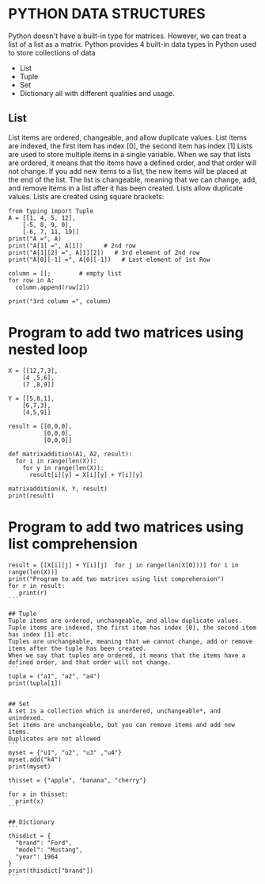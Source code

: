 
# PYTHON DATA STRUCTURES
Python doesn't have a built-in type for matrices. However, we can treat a list of a list as a matrix.
Python provides 4 built-in data types in Python used to store collections of data
- List
- Tuple
- Set
- Dictionary
all with different qualities and usage.

## List
List items are ordered, changeable, and allow duplicate values.
List items are indexed, the first item has index [0], the second item has index [1]
Lists are used to store multiple items in a single variable.
When we say that lists are ordered, it means that the items have a defined order, and that order will not change.
If you add new items to a list, the new items will be placed at the end of the list. 
The list is changeable, meaning that we can change, add, and remove items in a list after it has been created.
Lists allow duplicate values.
Lists are created using square brackets:
```
from typing import Tuple
A = [[1, 4, 5, 12],
    [-5, 8, 9, 0],
    [-6, 7, 11, 19]]
print("A =", A)
print("A[1] =", A[1])      # 2nd row
print("A[1][2] =", A[1][2])   # 3rd element of 2nd row
print("A[0][-1] =", A[0][-1])   # Last element of 1st Row

column = [];        # empty list
for row in A:
  column.append(row[2])  

print("3rd column =", column)
```

# Program to add two matrices using nested loop

```
X = [[12,7,3],
    [4 ,5,6],
    [7 ,8,9]]

Y = [[5,8,1],
    [6,7,3],
    [4,5,9]]

result = [[0,0,0],
          [0,0,0],
          [0,0,0]]

def matrixaddition(A1, A2, result):
  for i in range(len(X)):
    for y in range(len(X)):
      result[i][y] = X[i][y] + Y[i][y]

matrixaddition(X, Y, result)
print(result)
```

# Program to add two matrices using list comprehension
````
result = [[X[i][j] + Y[i][j]  for j in range(len(X[0]))] for i in range(len(X))]
print("Program to add two matrices using list comprehension")
for r in result:
   print(r)
```
  
## Tuple
Tuple items are ordered, unchangeable, and allow duplicate values.
Tuple items are indexed, the first item has index [0], the second item has index [1] etc.
Tuples are unchangeable, meaning that we cannot change, add or remove items after the tuple has been created.
When we say that tuples are ordered, it means that the items have a defined order, and that order will not change.
```
tupla = ("a1", "a2", "a4")
print(tupla[1])


## Set
A set is a collection which is unordered, unchangeable*, and unindexed.
Set items are unchangeable, but you can remove items and add new items.
Duplicates are not allowed
```
myset = {"u1", "u2", "u3" ,"u4"}
myset.add("k4")
print(myset)

thisset = {"apple", "banana", "cherry"}

for x in thisset:
  print(x)
```

## Dictionary
```
thisdict = {
  "brand": "Ford",
  "model": "Mustang",
  "year": 1964
}
print(thisdict["brand"])
```
